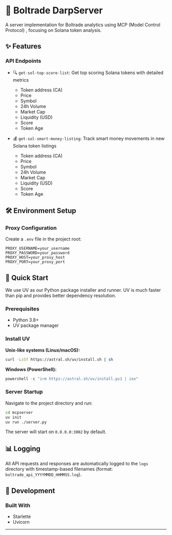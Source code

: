 # 🚀 Boltrade DarpServer

A server implementation for Boltrade  analytics using MCP (Model Control Protocol) , focusing on Solana token analysis.

## ✨ Features

### API Endpoints
- 🔍 `get-sol-top-score-list`: Get top scoring Solana tokens with detailed metrics
  - Token address (CA)
  - Price
  - Symbol
  - 24h Volume
  - Market Cap
  - Liquidity (USD)
  - Score
  - Token Age

- 💰 `get-sol-smart-money-listing`: Track smart money movements in new Solana token listings
  - Token address (CA)
  - Price
  - Symbol
  - 24h Volume
  - Market Cap
  - Liquidity (USD)
  - Score
  - Token Age

## 🛠️ Environment Setup

### Proxy Configuration
Create a `.env` file in the project root:
```env
PROXY_USERNAME=your_username
PROXY_PASSWORD=your_password
PROXY_HOST=your_proxy_host
PROXY_PORT=your_proxy_port
```

## 🚀 Quick Start

We use UV as our Python package installer and runner. UV is much faster than pip and provides better dependency resolution.

### Prerequisites
- Python 3.8+
- UV package manager

### Install UV

**Unix-like systems (Linux/macOS):**
```bash
curl -LsSf https://astral.sh/uv/install.sh | sh
```

**Windows (PowerShell):**
```powershell
powershell -c "irm https://astral.sh/uv/install.ps1 | iex"
```

### Server Startup

Navigate to the project directory and run:
```bash
cd mcpserver
uv init 
uv run ./server.py
```

The server will start on `0.0.0.0:3002` by default.

## 📊 Logging

All API requests and responses are automatically logged to the `logs` directory with timestamp-based filenames (format: `boltrade_api_YYYYMMDD_HHMMSS.log`).

## 🔨 Development

### Built With
- Starlette
- Uvicorn

---



